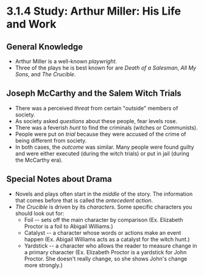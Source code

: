 # 3.1.4 Study: Arthur Miller: His Life and Work

## General Knowledge

* Arthur Miller is a well-known _playwright_.
* Three of the plays he is best known for are _Death of a Salesman_, _All My
  Sons_, and _The Crucible_.

## Joseph McCarthy and the Salem Witch Trials

* There was a perceived _threat_ from certain "outside" members of society.
* As society asked _questions_ about these people, fear levels rose.
* There was a feverish _hunt_ to find the criminals (witches or Communists).
* People were put on _trial_ because they were accused of the crime of being
  different from society.
* In both cases, the _outcome_ was similar. Many people were found guilty and
  were either executed (during the witch trials) or put in jail (during the
  McCarthy era).

## Special Notes about Drama

* Novels and plays often start in the _middle_ of the story. The information
  that comes before that is called the _antecedent action_.
* _The Crucible_ is driven by its _characters_. Some specific characters you
  should look out for:
  * Foil -- sets off the main character by comparison (Ex. Elizabeth Proctor
    is a foil to Abigail Williams.)
  * Catalyst -- a character whose words or actions make an event happen (Ex.
    Abigail Williams acts as a catalyst for the witch hunt.)
  * Yardstick -- a character who allows the reader to measure change in a
    primary character (Ex. Elizabeth Proctor is a yardstick for John
    Proctor. She doesn't really change, so she shows John's change more
    strongly.)

